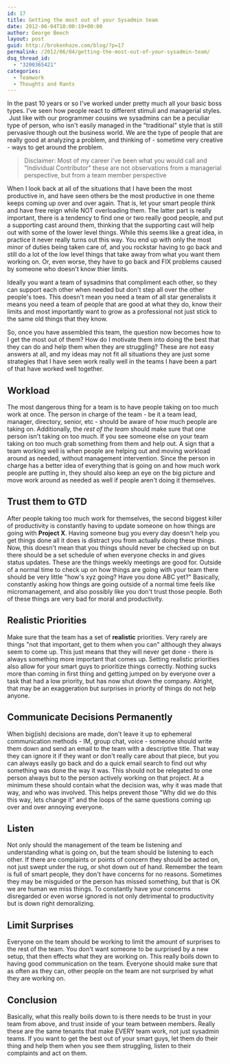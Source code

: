 ```yaml
---
id: 17
title: Getting the most out of your Sysadmin team
date: 2012-06-04T10:00:19+00:00
author: George Beech
layout: post
guid: http://brokenhaze.com/blog/?p=17
permalink: /2012/06/04/getting-the-most-out-of-your-sysadmin-team/
dsq_thread_id:
  - "3200365421"
categories:
  - Teamwork
  - Thoughts and Rants
---
```



In the past 10 years or so I've worked under pretty much all your basic boss types. I've seen how people react to different stimuli and managerial styles.  Just like with our programmer cousins we sysadmins can be a peculiar type of person, who isn't easily managed in the "traditional" style that is still pervasive though out the business world. We are the type of people that are really good at analyzing a problem, and thinking of - sometime very creative - ways to get around the problem.

<!--more-->
> Disclaimer: Most of my career i've been what you would call and "Individual Contributor" these are not observations from a managerial perspective, but from a team member perspective

When I look back at all of the situations that I have been the most productive in, and have seen others be the most productive in one theme keeps coming up over and over again. That is, let your smart people think and have free reign while NOT overloading them. The latter part is really important, there is a tendency to find one or two really good people, and put a supporting cast around them, thinking that the supporting cast will help out with some of the lower level things. While this seems like a great idea, in practice it never really turns out this way. You end up with only the most minor of duties being taken care of, and you rockstar having to go back and still do a lot of the low level things that take away from what you want them working on. Or, even worse, they have to go back and FIX problems caused by someone who doesn't know thier limits.

Ideally you want a team of sysadmins that compliment each other, so they can support each other when needed but don't step all over the other people's toes. This doesn't mean you need a team of all star generalists it means you need a team of people that are good at what they do, know their limits and most importantly want to grow as a professional not just stick to the same old things that they know.

So, once you have assembled this team, the question now becomes how to I get the most out of them? How do I motivate them into doing the best that they can do and help them when they are struggling? These are not easy answers at all, and my ideas may not fit all situations they are just some strategies that I have seen work really well in the teams I have been a part of that have worked well together.

## Workload

The most dangerous thing for a team is to have people taking on too much work at once. The person in charge of the team - be it a team lead, manager, directory, senior, etc - should be aware of how much people are taking on. Additionally, the _rest of the team_ should make sure that one person isn't taking on too much. If you see someone else on your team taking on too much grab something from them and help out. A sign that a team working well is when people are helping out and moving workload around as needed, without management intervention. Since the person in charge has a better idea of everything that is going on and how much work people are putting in, they should also keep an eye on the big picture and move work around as needed as well if people aren't doing it themselves.

## Trust them to GTD

After people taking too much work for themselves, the second biggest killer of productivity is constantly having to update someone on how things are going with **Project X**. Having someone bug you every day doesn't help you get things done all it does is distract you from actually doing these things. Now, this doesn't mean that you things should never be checked up on but there should be a set schedule of when everyone checks in and gives status updates. These are the things weekly meetings are good for. Outside of a normal time to check up on how things are going with your team there should be very little "how's xyz going? Have you done ABC yet?" Basically, constantly asking how things are going outside of a normal time feels like micromanagement, and also possibly like you don't trust those people. Both of these things are very bad for moral and productivity.

## Realistic Priorities

Make sure that the team has a set of **realistic** priorities. Very rarely are things "not that important, get to them when you can" although they always seem to come up. This just means that they will never get done - there is always something more important that comes up. Setting realistic priorities also allow for your smart guys to prioritize things correctly. Nothing sucks more than coming in first thing and getting jumped on by everyone over a task that had a low priority, but has now shut down the company. Alright, that may be an exaggeration but surprises in priority of things do not help anyone.

## Communicate Decisions Permanently

When big(ish) decisions are made, don't leave it up to ephemeral communication methods - IM, group chat, voice - someone should write them down and send an email to the team with a descriptive title. That way they can ignore it if they want or don't really care about that piece, but you can always easily go back and do a quick email search to find out why something was done the way it was. This should not be relegated to one person always but to the person actively working on that project. At a minimum these should contain what the decision was, why it was made that way, and who was involved. This helps prevent those "Why did we do this this way, lets change it" and the loops of the same questions coming up over and over annoying everyone.

## Listen

Not only should the management of the team be listening and understanding what is going on, but the team should be listening to each other. If there are complaints or points of concern they should be acted on, not just swept under the rug, or shot down out of hand. Remember the team is full of smart people, they don't have concerns for no reasons. Sometimes they may be misguided or the person has missed something, but that is OK we are human we miss things. To constantly have your concerns disregarded or even worse ignored is not only detrimental to productivity but is down right demoralizing.

## Limit Surprises

Everyone on the team should be working to limit the amount of surprises to the rest of the team. You don't want someone to be surprised by a new setup, that then effects what they are working on. This really boils down to having good communication on the team. Everyone should make sure that as often as they can, other people on the team are not surprised by what they are working on.

## Conclusion

Basically, what this really boils down to is there needs to be trust in your team from above, and trust inside of your team between members. Really these are the same tenants that make EVERY team work, not just sysadmin teams. If you want to get the best out of your smart guys, let them do their thing and help them when you see them struggling, listen to their complaints and act on them.